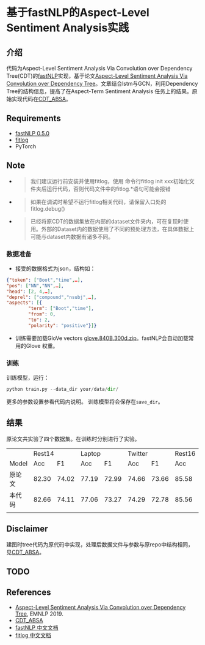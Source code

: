 <!--
 * @Author: Roger
 * @Date: 2020-12-03 01:40:29
 * @LastEditors: Roger
 * @LastEditTime: 2020-12-07 12:52:08
 * @Description: file content
-->
# 基于fastNLP的Aspect-Level Sentiment Analysis实践 


## 介绍

代码为Aspect-Level Sentiment Analysis Via Convolution over Dependency Tree(CDT)的[fastNLP](https://github.com/fastnlp/fastNLP)实现，基于论文[Aspect-Level Sentiment Analysis Via Convolution over Dependency Tree](https://www.aclweb.org/anthology/D19-1569/)。文章结合lstm与GCN，利用Dependency Tree的结构信息，提高了在Aspect-Term Sentiment Analysis 任务上的结果。原始实现代码在[CDT_ABSA](https://github.com/sunkaikai/CDT_ABSA)。

## Requirements
   - [fastNLP 0.5.0](https://github.com/fastnlp/fastNLP) 
   - [fitlog](https://github.com/fastnlp/fitlog)
   - PyTorch

## Note
- > 我们建议运行前安装并使用fitlog，使用 命令行fitlog init xxx初始化文件夹后运行代码，否则代码文件中的fitlog.*语句可能会报错
- > 如果在调试时希望不运行fitlog相关代码，请保留入口处的 fitlog.debug()
- >已经将原CDT的数据集放在内部的dataset文件夹内，可在复现时使用。外部的Dataset内的数据使用了不同的预处理方法，在具体数据上可能与dataset内数据有诸多不同。
### 数据准备
- 接受的数据格式为json，结构如：
```json
{"token": ["Boot","time",…],
"pos": ["NN","NN",…],
"head": [2, 4,…],
"deprel": ["compound","nsubj",…],
"aspects": [{
        "term": ["Boot","time"],
        "from": 0,
        "to": 2,
        "polarity": "positive"}]}
```
- 训练需要加载GloVe vectors [glove.840B.300d.zip](https://nlp.stanford.edu/projects/glove/)。fastNLP会自动加载常用的Glove 权重。
### 训练
训练模型，运行：
```python
python train.py --data_dir your/data/dir/ 
```
更多的参数设置参看代码内说明。
训练模型将会保存在`save_dir`。
## 结果
原论文共实验了四个数据集。在训练时分别进行了实验。

<table>
   <tr>
      <td></td>
      <td colspan="2">Rest14</td>
      <td colspan="2">Laptop</td>
      <td colspan="2">Twitter</td>
      <td colspan="2">Rest16</td>
   </tr>
   <tr>
      <td>Model</td>
      <td>Acc</td>
      <td>F1</td>
      <td>Acc</td>
      <td>F1</td>
      <td>Acc</td>
      <td>F1</td>
      <td>Acc</td>
      <td>F1</td>
   </tr>
   <tr>
      <td>原论文</td>
      <td>82.30</td>
      <td>74.02</td>
      <td>77.19</td>
      <td>72.99</td>
      <td>74.66</td>
      <td>73.66</td>
      <td>85.58</td>
      <td>69.93</td>
   </tr>
   <tr>
      <td>本代码</td>
      <td>82.66</td>
      <td>74.11</td>
      <td>77.06</td>
      <td>73.27</td>
      <td>74.29</td>
      <td>72.78</td>
      <td>85.56</td>
      <td>66.11</td>
   </tr>
   <tr>
      <td></td>
   </tr>
</table>

## Disclaimer
建图时tree代码为原代码中实现，处理后数据文件与参数与原repo中结构相同，见[CDT_ABSA](https://github.com/sunkaikai/CDT_ABSA)。

## TODO

## References
- [Aspect-Level Sentiment Analysis Via Convolution over Dependency Tree](https://www.aclweb.org/anthology/D19-1569/), EMNLP 2019.
- [CDT_ABSA](https://github.com/sunkaikai/CDT_ABSA)
- [fastNLP 中文文档](https://fastnlp.readthedocs.io/zh/latest/)
- [fitlog 中文文档](https://fitlog.readthedocs.io/zh/latest/)
